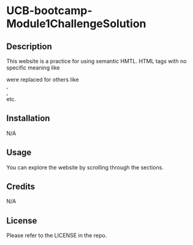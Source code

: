 # UCB-bootcamp-Module1ChallengeSolution

## Description

This website is a practice for using semantic HMTL.
HTML tags with no specific meaning like <div> were replaced for others like <section>, <article>, <aside> etc.

## Installation

N/A

## Usage

You can explore the website by scrolling through the sections.

## Credits

N/A

## License

Please refer to the LICENSE in the repo.